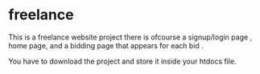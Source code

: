 # freelance


This is a freelance website project there is ofcourse a signup/login page , home page, and a bidding page that appears for each
bid .

You have to download the project and store it inside your htdocs file.
